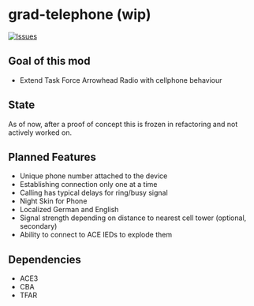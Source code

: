 # grad-telephone (wip)
[![Issues](https://img.shields.io/github/issues/gruppe-adler/grad-telephone.svg)](https://github.com/gruppe-adler/grad-telephone/issues)

## Goal of this mod
* Extend Task Force Arrowhead Radio with cellphone behaviour

## State
As of now, after a proof of concept this is frozen in refactoring and not actively worked on.

## Planned Features
* Unique phone number attached to the device
* Establishing connection only one at a time
* Calling has typical delays for ring/busy signal
* Night Skin for Phone
* Localized German and English
* Signal strength depending on distance to nearest cell tower (optional, secondary)
* Ability to connect to ACE IEDs to explode them

## Dependencies
* ACE3
* CBA
* TFAR
